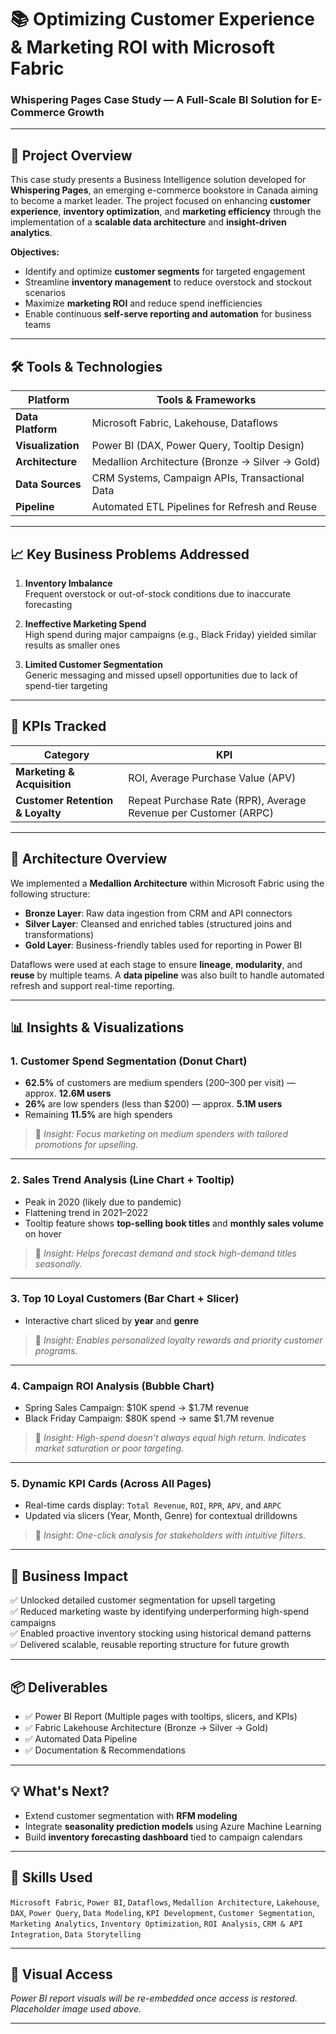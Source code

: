 # 📚 Optimizing Customer Experience & Marketing ROI with Microsoft Fabric  
### Whispering Pages Case Study — A Full-Scale BI Solution for E-Commerce Growth  



---

## 📌 Project Overview

This case study presents a Business Intelligence solution developed for **Whispering Pages**, an emerging e-commerce bookstore in Canada aiming to become a market leader. The project focused on enhancing **customer experience**, **inventory optimization**, and **marketing efficiency** through the implementation of a **scalable data architecture** and **insight-driven analytics**.

**Objectives:**
- Identify and optimize **customer segments** for targeted engagement  
- Streamline **inventory management** to reduce overstock and stockout scenarios  
- Maximize **marketing ROI** and reduce spend inefficiencies  
- Enable continuous **self-serve reporting and automation** for business teams  

---

## 🛠️ Tools & Technologies

| Platform | Tools & Frameworks |
|---------|--------------------|
| **Data Platform** | Microsoft Fabric, Lakehouse, Dataflows |
| **Visualization** | Power BI (DAX, Power Query, Tooltip Design) |
| **Architecture** | Medallion Architecture (Bronze → Silver → Gold) |
| **Data Sources** | CRM Systems, Campaign APIs, Transactional Data |
| **Pipeline** | Automated ETL Pipelines for Refresh and Reuse |

---

## 📈 Key Business Problems Addressed

1. **Inventory Imbalance**  
   Frequent overstock or out-of-stock conditions due to inaccurate forecasting

2. **Ineffective Marketing Spend**  
   High spend during major campaigns (e.g., Black Friday) yielded similar results as smaller ones

3. **Limited Customer Segmentation**  
   Generic messaging and missed upsell opportunities due to lack of spend-tier targeting

---

## 🔑 KPIs Tracked

| Category | KPI |
|---------|-----|
| **Marketing & Acquisition** | ROI, Average Purchase Value (APV) |
| **Customer Retention & Loyalty** | Repeat Purchase Rate (RPR), Average Revenue per Customer (ARPC) |

---

## 🧱 Architecture Overview

We implemented a **Medallion Architecture** within Microsoft Fabric using the following structure:

- **Bronze Layer**: Raw data ingestion from CRM and API connectors  
- **Silver Layer**: Cleansed and enriched tables (structured joins and transformations)  
- **Gold Layer**: Business-friendly tables used for reporting in Power BI  

Dataflows were used at each stage to ensure **lineage**, **modularity**, and **reuse** by multiple teams. A **data pipeline** was also built to handle automated refresh and support real-time reporting.

---

## 📊 Insights & Visualizations

### 1. Customer Spend Segmentation (Donut Chart)
- **62.5%** of customers are medium spenders ($200–$300 per visit) — approx. **12.6M users**  
- **26%** are low spenders (less than $200) — approx. **5.1M users**  
- Remaining **11.5%** are high spenders  
> 📌 *Insight: Focus marketing on medium spenders with tailored promotions for upselling.*

---

### 2. Sales Trend Analysis (Line Chart + Tooltip)
- Peak in 2020 (likely due to pandemic)  
- Flattening trend in 2021–2022  
- Tooltip feature shows **top-selling book titles** and **monthly sales volume** on hover  
> 📌 *Insight: Helps forecast demand and stock high-demand titles seasonally.*

---

### 3. Top 10 Loyal Customers (Bar Chart + Slicer)
- Interactive chart sliced by **year** and **genre**  
> 📌 *Insight: Enables personalized loyalty rewards and priority customer programs.*

---

### 4. Campaign ROI Analysis (Bubble Chart)
- Spring Sales Campaign: $10K spend → $1.7M revenue  
- Black Friday Campaign: $80K spend → same $1.7M revenue  
> 📌 *Insight: High-spend doesn’t always equal high return. Indicates market saturation or poor targeting.*

---

### 5. Dynamic KPI Cards (Across All Pages)
- Real-time cards display: `Total Revenue`, `ROI`, `RPR`, `APV`, and `ARPC`  
- Updated via slicers (Year, Month, Genre) for contextual drilldowns  
> 📌 *Insight: One-click analysis for stakeholders with intuitive filters.*

---

## 🎯 Business Impact

✅ Unlocked detailed customer segmentation for upsell targeting  
✅ Reduced marketing waste by identifying underperforming high-spend campaigns  
✅ Enabled proactive inventory stocking using historical demand patterns  
✅ Delivered scalable, reusable reporting structure for future growth  

---

## 📦 Deliverables

- ✅ Power BI Report (Multiple pages with tooltips, slicers, and KPIs)  
- ✅ Fabric Lakehouse Architecture (Bronze → Silver → Gold)  
- ✅ Automated Data Pipeline  
- ✅ Documentation & Recommendations  

---

## 💡 What's Next?

- Extend customer segmentation with **RFM modeling**  
- Integrate **seasonality prediction models** using Azure Machine Learning  
- Build **inventory forecasting dashboard** tied to campaign calendars  

---

## 🧠 Skills Used

`Microsoft Fabric`, `Power BI`, `Dataflows`, `Medallion Architecture`, `Lakehouse`, `DAX`, `Power Query`, `Data Modeling`, `KPI Development`, `Customer Segmentation`, `Marketing Analytics`, `Inventory Optimization`, `ROI Analysis`, `CRM & API Integration`, `Data Storytelling`

---

## 🔗 Visual Access
*Power BI report visuals will be re-embedded once access is restored. Placeholder image used above.*

---

